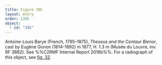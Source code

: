 ```yaml
---
title: Figure 395
layout: entry
order: 1395
object:
  - id: "395"
---
```


Antoine-Louis Barye (French, 1795–1875), *Theseus and the Centaur Bienor*, cast by Eugène Gonon (1814–1892) in 1877, H. 1.3 m (Musée du Louvre, inv. RF 3882). See %%C2RMF Internal Report 2016b%%. For a radiograph of this object, see [fig. 32](/visual-atlas/032/).
